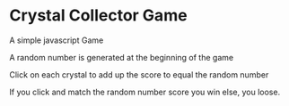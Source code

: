 # Crystal Collector Game

A simple javascript Game

A random number is generated at the beginning of the game

Click on each crystal to add up the score to equal the random number

If you click and match the random number score you win else, you loose.
